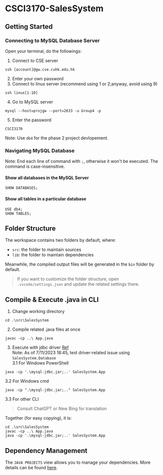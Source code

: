 # CSCI3170-SalesSystem
## Getting Started
### Connecting to MySQL Database Server
Open your terminal, do the followings:
1. Connect to CSE server
```
ssh [account]@gw.cse.cuhk.edu.hk
```
2. Enter your own password
3. Connect to linux server (recommend using 1 or 2;anyway, avoid using 9)
```
ssh linux[1-10]
```
4. Go to MySQL server
```
mysql --host=projgw --port=2633 -u Group4 -p
```
5. Enter the password
```
CSCI3170
```

Note: Use `db4` for the phase 2 project devlopement.
### Navigating MySQL Database
Note: End each line of command with `;`, otherwise it won't be executed. The command is case-insensitive.
#### Show all databases in the MySQL Server
```
SHOW DATABASES;
```
#### Show all tables in a particular database
```
USE db4;
SHOW TABLES;
```
## Folder Structure

The workspace contains two folders by default, where:

- `src`: the folder to maintain sources
- `lib`: the folder to maintain dependencies

Meanwhile, the compiled output files will be generated in the `bin` folder by default.

> If you want to customize the folder structure, open `.vscode/settings.json` and update the related settings there.

## Compile & Execute .java in CLI
1. Change working directory
```
cd .\src\SalesSystem
```
2. Compile related .java files at once
```
javac -cp ..\ App.java
```
3. Execute with jdbc driver [Ref](https://stackoverflow.com/questions/18093928/what-does-could-not-find-or-load-main-class-mean)\
Note: As of 7/11/2023 18:45, test driver-related issue using `SalesSystem.Database`\
3.1 For Windows PowerShell
```
java -cp '.\mysql-jdbc.jar;..' SalesSystem.App
```
3.2 For Windows cmd
```
java -cp ".\mysql-jdbc.jar;.." SalesSystem.App
```
3.3 For other CLI
> Consult ChatGPT or New Bing for translation

Together (for easy copying), it is:
```
cd .\src\SalesSystem
javac -cp ..\ App.java
java -cp '.\mysql-jdbc.jar;..' SalesSystem.App
```
## Dependency Management

The `JAVA PROJECTS` view allows you to manage your dependencies. More details can be found [here](https://github.com/microsoft/vscode-java-dependency#manage-dependencies).
